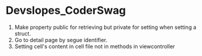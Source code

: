 # Devslopes_CoderSwag

1. Make property public for retrieving but private for setting when setting a struct.
2. Go to detail page by segue identifier.
3. Setting cell's content in cell file not in methods in viewcontroller
